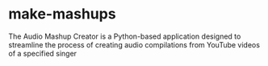 # make-mashups
The Audio Mashup Creator is a Python-based application designed to streamline the process of creating audio compilations from YouTube videos of a specified singer

